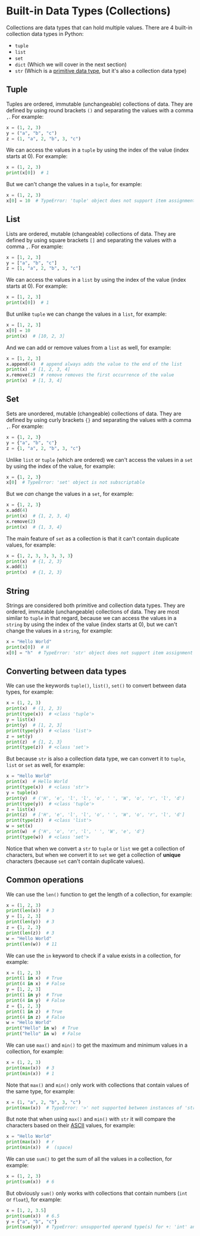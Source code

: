 # Built-in Data Types (Collections)

Collections are data types that can hold multiple values. There are 4 built-in collection data types in Python:

- `tuple`
- `list`
- `set`
- `dict` (Which we will cover in the next section)
- `str` (Which is a [primitive data type](./types-primitive.md), but it's also a collection data type)

## Tuple

Tuples are ordered, immutable (unchangeable) collections of data. They are defined by using round brackets `()` and separating the values with a comma `,`. For example:

```python
x = (1, 2, 3)
y = ("a", "b", "c")
z = (1, "a", 2, "b", 3, "c")
```

We can access the values in a `tuple` by using the index of the value (index starts at 0). For example:

```python
x = (1, 2, 3)
print(x[0])  # 1
```

But we can't change the values in a `tuple`, for example:

```python
x = (1, 2, 3)
x[0] = 10  # TypeError: 'tuple' object does not support item assignment
```

## List

Lists are ordered, mutable (changeable) collections of data. They are defined by using square brackets `[]` and separating the values with a comma `,`. For example:

```python
x = [1, 2, 3]
y = ["a", "b", "c"]
z = [1, "a", 2, "b", 3, "c"]
```

We can access the values in a `list` by using the index of the value (index starts at 0). For example:

```python
x = [1, 2, 3]
print(x[0])  # 1
```

But unlike `tuple` we can change the values in a `list`, for example:

```python
x = [1, 2, 3]
x[0] = 10
print(x)  # [10, 2, 3]
```

And we can add or remove values from a `list` as well, for example:

```python
x = [1, 2, 3]
x.append(4)  # append always adds the value to the end of the list
print(x)  # [1, 2, 3, 4]
x.remove(2)  # remove removes the first occurrence of the value
print(x)  # [1, 3, 4]
```

## Set

Sets are unordered, mutable (changeable) collections of data. They are defined by using curly brackets `{}` and separating the values with a comma `,`. For example:

```python
x = {1, 2, 3}
y = {"a", "b", "c"}
z = {1, "a", 2, "b", 3, "c"}
```

Unlike `list` or `tuple` (which are ordered) we can't access the values in a `set` by using the index of the value, for example:

```python
x = {1, 2, 3}
x[0]  # TypeError: 'set' object is not subscriptable
```

But we _can_ change the values in a `set`, for example:

```python
x = {1, 2, 3}
x.add(4)
print(x)  # {1, 2, 3, 4}
x.remove(2)
print(x)  # {1, 3, 4}
```

The main feature of `set` as a collection is that it can't contain duplicate values, for example:

```python
x = {1, 2, 3, 3, 3, 3, 3}
print(x)  # {1, 2, 3}
x.add(1)
print(x)  # {1, 2, 3}
```

## String

Strings are considered both primitive and collection data types. They are ordered, immutable (unchangeable) collections of data. They are most similar to `tuple` in that regard, because we can access the values in a `string` by using the index of the value (index starts at 0), but we can't change the values in a `string`, for example:

```python
x = "Hello World"
print(x[0])  # H
x[0] = "h"  # TypeError: 'str' object does not support item assignment
```

## Converting between data types

We can use the keywords `tuple()`, `list()`, `set()` to convert between data types, for example:

```python
x = (1, 2, 3)
print(x)  # (1, 2, 3)
print(type(x))  # <class 'tuple'>
y = list(x)
print(y)  # [1, 2, 3]
print(type(y))  # <class 'list'>
z = set(y)
print(z)  # {1, 2, 3}
print(type(z))  # <class 'set'>
```

But because `str` is also a collection data type, we can convert it to `tuple`, `list` or `set` as well, for example:

```python
x = "Hello World"
print(x)  # Hello World
print(type(x))  # <class 'str'>
y = tuple(x)
print(y)  # ('H', 'e', 'l', 'l', 'o', ' ', 'W', 'o', 'r', 'l', 'd')
print(type(y))  # <class 'tuple'>
z = list(x)
print(z)  # ['H', 'e', 'l', 'l', 'o', ' ', 'W', 'o', 'r', 'l', 'd']
print(type(z))  # <class 'list'>
w = set(x)
print(w)  # {'H', 'o', 'r', 'l', ' ', 'W', 'e', 'd'}
print(type(w))  # <class 'set'>
```

Notice that when we convert a `str` to `tuple` or `list` we get a collection of characters, but when we convert it to `set` we get a collection of __unique__ characters (because `set` can't contain duplicate values).

## Common operations

We can use the `len()` function to get the length of a collection, for example:

```python
x = (1, 2, 3)
print(len(x))  # 3
y = [1, 2, 3]
print(len(y))  # 3
z = {1, 2, 3}
print(len(z))  # 3
w = "Hello World"
print(len(w))  # 11
```

We can use the `in` keyword to check if a value exists in a collection, for example:

```python
x = (1, 2, 3)
print(1 in x)  # True
print(4 in x)  # False
y = [1, 2, 3]
print(1 in y)  # True
print(4 in y)  # False
z = {1, 2, 3}
print(1 in z)  # True
print(4 in z)  # False
w = "Hello World"
print("Hello" in w)  # True
print("hello" in w)  # False
```

We can use `max()` and `min()` to get the maximum and minimum values in a collection, for example:

```python
x = (1, 2, 3)
print(max(x))  # 3
print(min(x))  # 1
```

Note that `max()` and `min()` only work with collections that contain values of the same type, for example:

```python
x = (1, "a", 2, "b", 3, "c")
print(max(x))  # TypeError: '>' not supported between instances of 'str' and 'int'
```

But note that when using `max()` and `min()` with `str` it will compare the characters based on their [ASCII](https://en.wikipedia.org/wiki/ASCII) values, for example:

```python
x = "Hello World"
print(max(x))  # r
print(min(x))  #  (space)
```

We can use `sum()` to get the sum of all the values in a collection, for example:

```python
x = (1, 2, 3)
print(sum(x))  # 6
```

But obviously `sum()` only works with collections that contain numbers (`int` or `float`), for example:

```python
x = [1, 2, 3.5]
print(sum(x))  # 6.5
y = {"a", "b", "c"}
print(sum(y))  # TypeError: unsupported operand type(s) for +: 'int' and 'str'
```
